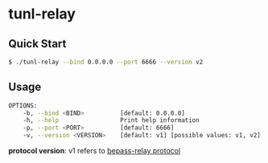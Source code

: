 # tunl-relay

## Quick Start
```sh
$ ./tunl-relay --bind 0.0.0.0 --port 6666 --version v2
```

## Usage
```sh
OPTIONS:
    -b, --bind <BIND>          [default: 0.0.0.0]
    -h, --help                 Print help information
    -p, --port <PORT>          [default: 6666]
    -v, --version <VERSION>    [default: v1] [possible values: v1, v2]
```

**protocol version**: v1 refers to [bepass-relay protocol](https://github.com/bepass-org/bepass-relay/)
